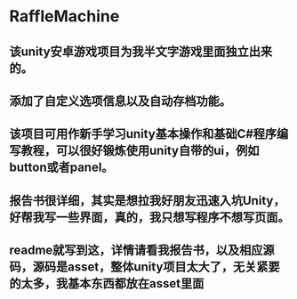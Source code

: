 # RaffleMachine
## 该unity安卓游戏项目为我半文字游戏里面独立出来的。
## 添加了自定义选项信息以及自动存档功能。
## 该项目可用作新手学习unity基本操作和基础C#程序编写教程，可以很好锻炼使用unity自带的ui，例如button或者panel。
## 报告书很详细，其实是想拉我好朋友迅速入坑Unity，好帮我写一些界面，真的，我只想写程序不想写页面。
## readme就写到这，详情请看我报告书，以及相应源码，源码是asset，整体unity项目太大了，无关紧要的太多，我基本东西都放在asset里面
